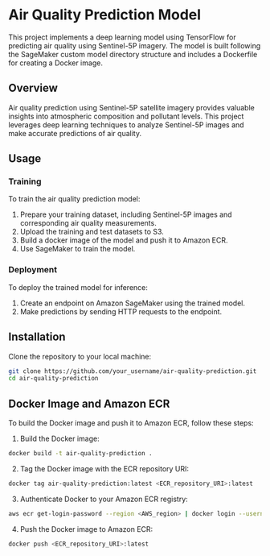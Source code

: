 # Air Quality Prediction Model

This project implements a deep learning model using TensorFlow for predicting air quality using Sentinel-5P imagery. The model is built following the SageMaker custom model directory structure and includes a Dockerfile for creating a Docker image.

## Overview

Air quality prediction using Sentinel-5P satellite imagery provides valuable insights into atmospheric composition and pollutant levels. This project leverages deep learning techniques to analyze Sentinel-5P images and make accurate predictions of air quality.

## Usage

### Training

To train the air quality prediction model:

1. Prepare your training dataset, including Sentinel-5P images and corresponding air quality measurements.
2. Upload the training and test datasets to S3.
3. Build a docker image of the model and push it to Amazon ECR.
4. Use SageMaker to train the model.

### Deployment

To deploy the trained model for inference:

1. Create an endpoint on Amazon SageMaker using the trained model.
2. Make predictions by sending HTTP requests to the endpoint.


## Installation

Clone the repository to your local machine:

```bash
git clone https://github.com/your_username/air-quality-prediction.git
cd air-quality-prediction
```

## Docker Image and Amazon ECR

To build the Docker image and push it to Amazon ECR, follow these steps:

1. Build the Docker image:
   
```bash
docker build -t air-quality-prediction .
```
2. Tag the Docker image with the ECR repository URI:
   
```bash
docker tag air-quality-prediction:latest <ECR_repository_URI>:latest
```
3. Authenticate Docker to your Amazon ECR registry:
   
```bash
aws ecr get-login-password --region <AWS_region> | docker login --username AWS --password-stdin <AWS_account_ID>.dkr.ecr.<AWS_region>.amazonaws.com
```
4. Push the Docker image to Amazon ECR:
   
```bash
docker push <ECR_repository_URI>:latest
```
